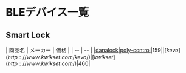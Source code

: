# BLEデバイス一覧

## Smart Lock

| 商品名 | メーカー | 価格 |
| -- | -- |
|[danalock](http://www.danalock.com/)|[poly-control](http://www.danalock.com/#poly-control)|$159|
|[kevo](http://www.kwikset.com/kevo/)|[kwikset](http://www.kwikset.com/)|$460|


